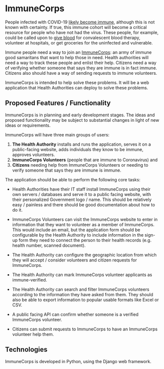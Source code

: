 # ImmuneCorps

People infected with COVID-19 [likely become immune](https://twitter.com/florian_krammer/status/1239036927535448069), although this is not known with certainty. If true, this immune cohort will become a critical resource for people who have not had the virus. These people, for example, could be called upon to [give blood](https://marginalrevolution.com/marginalrevolution/2020/03/convalescent-blood-therapy.html) for convalescent blood therapy, volunteer at hospitals, or get groceries for the uninfected and vulnerable. 

Immune people need a way to join an [ImmuneCorps](https://twitter.com/naval/status/1238610618770313216): an army of immune good samaritans that want to help those in need. Health authorities will need a way to track these people and enlist their help. Citizens need a way of verifying whether someone that says they are immune is in fact immune. Citizens also should have a way of sending requests to immune volunteers.

ImmuneCorps is intended to help solve these problems. It will be a web application that Health Authorities can deploy to solve these problems. 

## Proposed Features / Functionality

ImmuneCorps is in planning and early development stages. The ideas and proposed functionality may be subject to substantial changes in light of new ideas or requirements. 

ImmuneCorps will have three main groups of users: 

1) **The Health Authority** installs and runs the application, serves it on a public-facing website, adds individuals they know to be immune, approves volunteers. 
2) **ImmuneCorps Volunteers** (people that are immune to Coronavirus) and 
3) **Citizens** needing help from ImmuneCorps Volunteers or needing to verify someone that says they are immune is immune. 

The application should be able to perform the following core tasks:

-  Health Authorities have their IT staff install ImmuneCorps using their own servers / databases and serve it to a public facing website, with their personalized Government logo / name. This should be relatively easy / painless and there should be good documentation about how to do it. 

-  ImmuneCorps Volunteers can visit the ImmuneCorps website to enter in information that they want to volunteer as a member of ImmuneCorps. This would include an email, but the application form should be configurable by the Health Authority to include information in the sign-up form they need to connect the person to their health records (e.g. health number, scanned document). 

-  The Health Authority can configure the geographic location from which they will accept / consider volunteers and citizen requests for ImmuneCorps. 

-  The Health Authority can mark ImmuneCorps volunteer applicants as immune-verified. 

-  The Health Authority can search and filter ImmuneCorps volunteers according to the information they have asked from them. They should also be able to export information to popular usable formats like Excel or CSV.

-  A public facing API can confirm whether someone is a verified ImmuneCorps volunteer. 

-  Citizens can submit requests to ImmuneCorps to have an ImmuneCorps volunteer help them. 

## Technologies

ImmuneCorps is developed in Python, using the Django web framework. 

